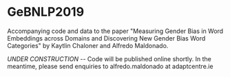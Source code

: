 # GeBNLP2019

Accompanying code and data to the paper "Measuring Gender Bias in Word Embeddings across Domains and
Discovering New Gender Bias Word Categories" by Kaytlin Chaloner and Alfredo Maldonado.

*UNDER CONSTRUCTION* -- Code will be published online shortly. In the meantime, please send enquiries to alfredo.maldonado at adaptcentre.ie
